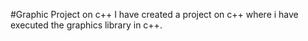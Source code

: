 #Graphic Project on c++
I have created a project on c++ where i have executed the graphics library in c++.
